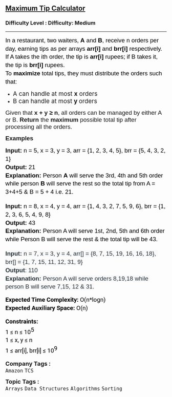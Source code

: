 <h2><a href="https://www.geeksforgeeks.org/problems/maximum-tip-calculator2631/1?page=1&company=TCS&sortBy=submissions">Maximum Tip Calculator</a></h2><h3>Difficulty Level : Difficulty: Medium</h3><hr><div class="problems_problem_content__Xm_eO"><p dir="ltr" style="line-height: 1.38; margin-top: 0pt; margin-bottom: 0pt;"><span style="font-size: 14pt; font-family: Arial, sans-serif; color: #000000; background-color: transparent; font-weight: 400; font-style: normal; font-variant: normal; text-decoration: none; vertical-align: baseline; white-space: pre-wrap;"><span style="vertical-align: super;">In a restaurant, two waiters, <strong>A</strong> and <strong>B</strong>, receive n orders per day, earning tips as per arrays <strong>arr[i]</strong> and <strong>brr[i]</strong> respectively. If A takes the ith order, the tip is <strong>arr[i]</strong> rupees; if B takes it, the tip is <strong>brr[i]</strong> rupees.</span></span></p>
<p dir="ltr" style="line-height: 1.38; margin-top: 0pt; margin-bottom: 0pt;"><span style="font-size: 14pt; font-family: Arial, sans-serif; color: #000000; background-color: transparent; font-weight: 400; font-style: normal; font-variant: normal; text-decoration: none; vertical-align: baseline; white-space: pre-wrap;"><span style="vertical-align: super;">To <strong>maximize </strong>total tips, they must distribute the orders such that:</span></span></p>
<ul>
<li><span style="font-size: 14pt;">A can handle at most <strong>x</strong> orders</span></li>
<li><span style="font-size: 14pt;">B can handle at most <strong>y </strong>orders</span></li>
</ul>
<p><span style="font-size: 14pt;"><span style="font-family: Arial, sans-serif; white-space-collapse: preserve;">Given that <strong>x + y ≥ n</strong>, all orders can be managed by either A or B. </span><strong style="font-family: Arial, sans-serif; white-space-collapse: preserve;">Return </strong><span style="font-family: Arial, sans-serif; white-space-collapse: preserve;">the <strong>maximum </strong>possible total tip after processing all the orders.</span></span></p>
<p><strong><span style="font-size: 14pt;"><span style="font-family: Arial, sans-serif; white-space-collapse: preserve;">Examples</span></span></strong></p>
<pre dir="ltr" style="line-height: 1.38; margin-top: 0pt; margin-bottom: 0pt;"><span style="font-size: 14pt;"><span style="font-family: Arial, sans-serif; color: #000000; background-color: transparent; font-weight: bold; font-style: normal; font-variant: normal; text-decoration: none; vertical-align: baseline; white-space: pre-wrap;">Input: </span><span style="font-family: Arial, sans-serif; color: #000000; background-color: transparent; font-weight: 400; font-style: normal; font-variant: normal; text-decoration: none; vertical-align: baseline; white-space: pre-wrap;">n = 5, x = 3, y = 3, arr = {1, 2, 3, 4, 5}, brr = {5, 4, 3, 2, 1}</span></span><br><span style="font-size: 14pt;"><span style="font-family: Arial, sans-serif; color: #000000; background-color: transparent; font-weight: bold; font-style: normal; font-variant: normal; text-decoration: none; vertical-align: baseline; white-space: pre-wrap;">Output:</span><span style="font-family: Arial, sans-serif; color: #000000; background-color: transparent; font-weight: 400; font-style: normal; font-variant: normal; text-decoration: none; vertical-align: baseline; white-space: pre-wrap;"> 21</span></span><br><span style="font-size: 14pt;"><span style="font-family: Arial, sans-serif; color: #000000; background-color: transparent; font-weight: bold; font-style: normal; font-variant: normal; text-decoration: none; vertical-align: baseline; white-space: pre-wrap;">Explanation:</span><span style="font-family: Arial, sans-serif; color: #000000; background-color: transparent; font-weight: 400; font-style: normal; font-variant: normal; text-decoration: none; vertical-align: baseline; white-space: pre-wrap;"> Person </span><span style="font-family: Arial, sans-serif; color: #000000; background-color: transparent; font-weight: bold; font-style: normal; font-variant: normal; text-decoration: none; vertical-align: baseline; white-space: pre-wrap;">A</span><span style="font-family: Arial, sans-serif; color: #000000; background-color: transparent; font-weight: 400; font-style: normal; font-variant: normal; text-decoration: none; vertical-align: baseline; white-space: pre-wrap;"> will serve the 3rd, 4th and 5th order while person </span><span style="font-family: Arial, sans-serif; color: #000000; background-color: transparent; font-weight: bold; font-style: normal; font-variant: normal; text-decoration: none; vertical-align: baseline; white-space: pre-wrap;">B</span><span style="font-family: Arial, sans-serif; color: #000000; background-color: transparent; font-weight: 400; font-style: normal; font-variant: normal; text-decoration: none; vertical-align: baseline; white-space: pre-wrap;"> will serve the rest so the total tip from A = 3+4+5 &amp; B = 5 + 4 i.e. 21. </span></span></pre>
<p dir="ltr" style="line-height: 1.38; margin-top: 0pt; margin-bottom: 0pt;">&nbsp;</p>
<pre dir="ltr" style="line-height: 1.38; margin-top: 0pt; margin-bottom: 0pt;"><span style="font-size: 14pt;"><span style="font-family: Arial, sans-serif; color: #000000; background-color: transparent; font-weight: bold; font-style: normal; font-variant: normal; text-decoration: none; vertical-align: baseline; white-space: pre-wrap;">Input: </span><span style="font-family: Arial, sans-serif; color: #000000; background-color: transparent; font-weight: 400; font-style: normal; font-variant: normal; text-decoration: none; vertical-align: baseline; white-space: pre-wrap;">n = 8, x = 4, y = 4, arr = {1, 4, 3, 2, 7, 5, 9, 6}, brr = {1, 2, 3, 6, 5, 4, 9, 8}</span></span><br><span style="font-size: 14pt;"><span style="font-family: Arial, sans-serif; color: #000000; background-color: transparent; font-weight: bold; font-style: normal; font-variant: normal; text-decoration: none; vertical-align: baseline; white-space: pre-wrap;">Output:</span><span style="font-family: Arial, sans-serif; color: #000000; background-color: transparent; font-weight: 400; font-style: normal; font-variant: normal; text-decoration: none; vertical-align: baseline; white-space: pre-wrap;"> 43</span></span><br><span style="font-size: 14pt;"><span style="font-family: Arial, sans-serif; color: #000000; background-color: transparent; font-weight: bold; font-style: normal; font-variant: normal; text-decoration: none; vertical-align: baseline; white-space: pre-wrap;">Explanation:</span><span style="font-family: Arial, sans-serif; color: #000000; background-color: transparent; font-weight: 400; font-style: normal; font-variant: normal; text-decoration: none; vertical-align: baseline; white-space: pre-wrap;"> Person A will serve 1st, 2nd, 5th and 6th order while Person B will serve the rest &amp; the total tip will be 43.</span></span></pre>
<p dir="ltr" style="line-height: 1.38; margin-top: 0pt; margin-bottom: 0pt;">&nbsp;</p>
<pre dir="ltr" style="line-height: 1.38; margin-top: 0pt; margin-bottom: 0pt;"><span style="font-size: 14pt;"><span style="font-family: Nunito, sans-serif; color: #273239; background-color: #f9f9f9; font-weight: bold; font-style: normal; font-variant: normal; text-decoration: none; vertical-align: baseline; white-space: pre-wrap;">Input: </span><span style="font-family: Nunito, sans-serif; color: #273239; background-color: #f9f9f9; font-weight: 400; font-style: normal; font-variant: normal; text-decoration: none; vertical-align: baseline; white-space: pre-wrap;">n = 7, x = 3, y = 4, arr[] = {8, 7, 15, 19, 16, 16, 18}, brr[] = {1, 7, 15, 11, 12, 31, 9}</span></span><br><span style="font-size: 14pt;"><span style="font-family: Nunito, sans-serif; color: #273239; background-color: #f9f9f9; font-weight: bold; font-style: normal; font-variant: normal; text-decoration: none; vertical-align: baseline; white-space: pre-wrap;">Output</span><span style="font-family: Nunito, sans-serif; color: #273239; background-color: #f9f9f9; font-weight: 400; font-style: normal; font-variant: normal; text-decoration: none; vertical-align: baseline; white-space: pre-wrap;">: 110</span></span><br><span style="font-size: 14pt;"><span style="font-family: Nunito, sans-serif; color: #273239; background-color: #f9f9f9; font-weight: bold; font-style: normal; font-variant: normal; text-decoration: none; vertical-align: baseline; white-space: pre-wrap;">Explanation: </span><span style="font-family: Nunito, sans-serif; color: #273239; background-color: #f9f9f9; font-weight: 400; font-style: normal; font-variant: normal; text-decoration: none; vertical-align: baseline; white-space: pre-wrap;">Person A will serve orders 8,19,18 while person B will serve 7,15, 12 &amp; 31.</span></span></pre>
<p dir="ltr" style="line-height: 1.38; margin-top: 12pt; margin-bottom: 12pt;"><span style="font-size: 14pt;"><span style="font-family: Roboto, sans-serif; color: #000000; background-color: transparent; font-weight: bold; font-style: normal; font-variant: normal; text-decoration: none; vertical-align: baseline; white-space: pre-wrap;">Expected Time Complexity:</span><span style="font-family: Roboto, sans-serif; color: #000000; background-color: transparent; font-weight: 400; font-style: normal; font-variant: normal; text-decoration: none; vertical-align: baseline; white-space: pre-wrap;"> O(n*logn)</span><span style="font-family: Roboto, sans-serif; color: #000000; background-color: transparent; font-weight: 400; font-style: normal; font-variant: normal; text-decoration: none; vertical-align: baseline; white-space: pre-wrap;"><br></span><span style="font-family: Roboto, sans-serif; color: #000000; background-color: transparent; font-weight: bold; font-style: normal; font-variant: normal; text-decoration: none; vertical-align: baseline; white-space: pre-wrap;">Expected Auxiliary Space:</span><span style="font-family: Roboto, sans-serif; color: #000000; background-color: transparent; font-weight: 400; font-style: normal; font-variant: normal; text-decoration: none; vertical-align: baseline; white-space: pre-wrap;"> O(n)</span></span></p>
<p dir="ltr" style="line-height: 1.38; margin-top: 12pt; margin-bottom: 12pt;"><span style="font-size: 14pt;"><span style="font-family: Roboto, sans-serif; color: #000000; background-color: transparent; font-weight: bold; font-style: normal; font-variant: normal; text-decoration: none; vertical-align: baseline; white-space: pre-wrap;">Constraints:</span><span style="font-family: Roboto, sans-serif; color: #000000; background-color: transparent; font-weight: bold; font-style: normal; font-variant: normal; text-decoration: none; vertical-align: baseline; white-space: pre-wrap;"><br></span><span style="font-family: Roboto, sans-serif; color: #000000; background-color: transparent; font-weight: 400; font-style: normal; font-variant: normal; text-decoration: none; vertical-align: baseline; white-space: pre-wrap;">1 ≤ n ≤ 10</span><span style="font-family: Roboto, sans-serif; color: #000000; background-color: transparent; font-weight: 400; font-style: normal; font-variant: normal; text-decoration: none; vertical-align: baseline; white-space: pre-wrap;"><span style="vertical-align: super;">5</span></span><span style="font-family: Roboto, sans-serif; color: #000000; background-color: transparent; font-weight: 400; font-style: normal; font-variant: normal; text-decoration: none; vertical-align: baseline; white-space: pre-wrap;"><span style="vertical-align: super;"><br></span></span><span style="font-family: Roboto, sans-serif; color: #000000; background-color: transparent; font-weight: 400; font-style: normal; font-variant: normal; text-decoration: none; vertical-align: baseline; white-space: pre-wrap;">1 ≤ x, y ≤ n</span><span style="font-family: Roboto, sans-serif; color: #000000; background-color: transparent; font-weight: 400; font-style: normal; font-variant: normal; text-decoration: none; vertical-align: baseline; white-space: pre-wrap;"><br></span><span style="font-family: Roboto, sans-serif; color: #000000; background-color: transparent; font-weight: 400; font-style: normal; font-variant: normal; text-decoration: none; vertical-align: baseline; white-space: pre-wrap;">1 ≤ arr[i], brr[i] ≤ 10</span><span style="font-family: Roboto, sans-serif; color: #000000; background-color: transparent; font-weight: 400; font-style: normal; font-variant: normal; text-decoration: none; vertical-align: baseline; white-space: pre-wrap;"><span style="vertical-align: super;">9</span></span></span></p></div><p><span style=font-size:18px><strong>Company Tags : </strong><br><code>Amazon</code>&nbsp;<code>TCS</code>&nbsp;<br><p><span style=font-size:18px><strong>Topic Tags : </strong><br><code>Arrays</code>&nbsp;<code>Data Structures</code>&nbsp;<code>Algorithms</code>&nbsp;<code>Sorting</code>&nbsp;
